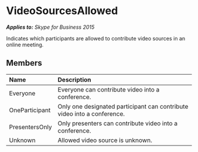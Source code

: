 
# VideoSourcesAllowed 


 _**Applies to:** Skype for Business 2015_

Indicates which participants are allowed to contribute video sources in an online meeting.


## Members





|**Name**|**Description**|
|:-----|:-----|
|Everyone|Everyone can contribute video into a conference.|
|OneParticipant|Only one designated participant can contribute video into a conference.|
|PresentersOnly|Only presenters can contribute video into a conference.|
|Unknown|Allowed video source is unknown.|
